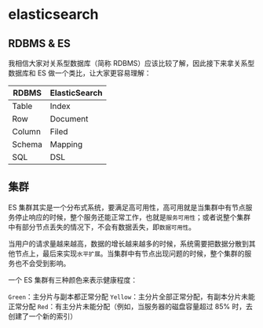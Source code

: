 # elasticsearch

## RDBMS & ES

我相信大家对关系型数据库（简称 RDBMS）应该比较了解，因此接下来拿关系型数据库和 ES 做一个类比，让大家更容易理解：

| RDBMS  | ElasticSearch |
| ------ | ------------- |
| Table  | Index         |
| Row    | Document      |
| Column | Filed         |
| Schema | Mapping       |
| SQL    | DSL           |

## 集群

ES 集群其实是一个分布式系统，要满足高可用性，高可用就是当集群中有节点服务停止响应的时候，整个服务还能正常工作，也就是`服务可用性`；或者说整个集群中有部分节点丢失的情况下，不会有数据丢失，即`数据可用性`。

当用户的请求量越来越高，数据的增长越来越多的时候，系统需要把数据分散到其他节点上，最后来实现`水平扩展`。当集群中有节点出现问题的时候，整个集群的服务也不会受到影响。

一个 ES 集群有三种颜色来表示健康程度：

`Green`：主分片与副本都正常分配
`Yellow`：主分片全部正常分配，有副本分片未能正常分配
`Red`：有主分片未能分配（例如，当服务器的磁盘容量超过 85% 时，去创建了一个新的索引）
